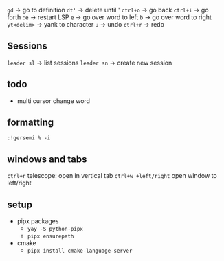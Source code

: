 `gd`        -> go to definition
`dt'`       -> delete until '
`ctrl+o`    -> go back
`ctrl+i`    -> go forth
`:e`        -> restart LSP
`e`         -> go over word to left
`b`         -> go over word to right
`yt<delim>` -> yank to character
`u`         -> undo
`ctrl+r`    -> redo

## Sessions
`leader sl`     -> list sessions
`leader sn`     -> create new session

## todo
- multi cursor change word

## formatting
`:!gersemi % -i`

## windows and tabs
`ctrl+r` telescope: open in vertical tab
`ctrl+w +left/right` open window to left/right

## setup
- pipx packages
    - `yay -S python-pipx`
    - `pipx ensurepath`
- cmake
    - `pipx install cmake-language-server`

